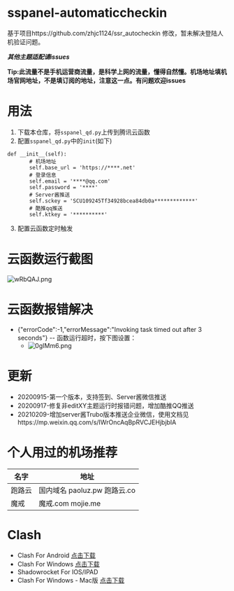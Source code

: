 # sspanel-automaticcheckin
基于项目https://github.com/zhjc1124/ssr_autocheckin 修改，暂未解决登陆人机验证问题。

***其他主题适配请issues***

**Tip:此流量不是手机运营商流量，是科学上网的流量，懂得自然懂。机场地址填机场官网地址，不是填订阅的地址，注意这一点。有问题欢迎issues**


# 用法

1. 下载本仓库，将`sspanel_qd.py`上传到腾讯云函数
2. 配置`sspanel_qd.py`中的`init`(如下)
 ```
 def __init__(self):
        # 机场地址
        self.base_url = 'https://****.net'
        # 登录信息
        self.email = '****@qq.com'
        self.password = '****'
        # Server酱推送
        self.sckey = 'SCU109245Tf34928bcea84db0a*************'
        # 酷推qq推送
        self.ktkey = '**********'
  ```
  3. 配置云函数定时触发
  
# 云函数运行截图
![wRbQAJ.png](https://s1.ax1x.com/2020/09/17/wRbQAJ.png)

# 云函数报错解决
- {"errorCode":-1,"errorMessage":"Invoking task timed out after 3 seconds"} -- 函数运行超时，按下图设置：
  - ![0gIMm6.png](https://s1.ax1x.com/2020/10/11/0gIMm6.png)
  
# 更新
- 20200915-第一个版本，支持签到、Server酱微信推送
- 20200917-修复非editXY主题运行时报错问题，增加酷推QQ推送
- 20210209-增加server酱Trubo版本推送企业微信，使用文档见https://mp.weixin.qq.com/s/IWrOncAqBpRVCJEHjbjbIA

# 个人用过的机场推荐
| 名字 | 地址 |
|  ----  | ----  |
| 跑路云 | 国内域名 paoluz.pw  跑路云.co |
| 魔戒 | 魔戒.com mojie.me |

# Clash
- Clash For Android   [点击下载](https://ghproxy.com/https://github.com/Kr328/ClashForAndroid/releases/download/v2.1.5/app-universal-release.apk)
- Clash For Windows   [点击下载](https://ghproxy.com/https://github.com/Fndroid/clash_for_windows_pkg/releases/download/0.14.1/Clash.for.Windows.Setup.0.14.1.exe)
- Shadowrocket For IOS/IPAD 
- Clash For Windows - Mac版     [点击下载](https://ghproxy.com/https://github.com/Fndroid/clash_for_windows_pkg/releases/download/0.13.0/Clash.for.Windows-0.13.0.dmg)

